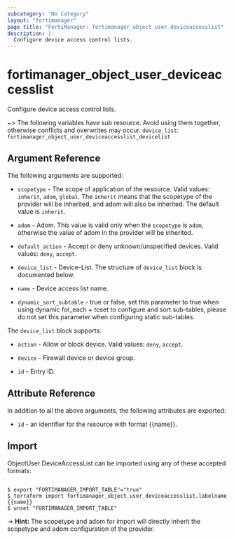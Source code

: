 ```yaml
---
subcategory: "No Category"
layout: "fortimanager"
page_title: "FortiManager: fortimanager_object_user_deviceaccesslist"
description: |-
  Configure device access control lists.
---
```


# fortimanager_object_user_deviceaccesslist
Configure device access control lists.

~> The following variables have sub resource. Avoid using them together, otherwise conflicts and overwrites may occur.
`device_list`: `fortimanager_object_user_deviceaccesslist_devicelist`



## Argument Reference


The following arguments are supported:

* `scopetype` - The scope of application of the resource. Valid values: `inherit`, `adom`, `global`. The `inherit` means that the scopetype of the provider will be inherited, and adom will also be inherited. The default value is `inherit`.
* `adom` - Adom. This value is valid only when the `scopetype` is `adom`, otherwise the value of adom in the provider will be inherited.

* `default_action` - Accept or deny unknown/unspecified devices. Valid values: `deny`, `accept`.

* `device_list` - Device-List. The structure of `device_list` block is documented below.
* `name` - Device access list name.
* `dynamic_sort_subtable` - true or false, set this parameter to true when using dynamic for_each + toset to configure and sort sub-tables, please do not set this parameter when configuring static sub-tables.

The `device_list` block supports:

* `action` - Allow or block device. Valid values: `deny`, `accept`.

* `device` - Firewall device or device group.
* `id` - Entry ID.


## Attribute Reference

In addition to all the above arguments, the following attributes are exported:
* `id` - an identifier for the resource with format {{name}}.

## Import

ObjectUser DeviceAccessList can be imported using any of these accepted formats:
```

$ export "FORTIMANAGER_IMPORT_TABLE"="true"
$ terraform import fortimanager_object_user_deviceaccesslist.labelname {{name}}
$ unset "FORTIMANAGER_IMPORT_TABLE"
```
-> **Hint:** The scopetype and adom for import will directly inherit the scopetype and adom configuration of the provider.
